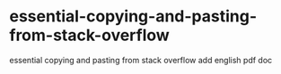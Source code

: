 # essential-copying-and-pasting-from-stack-overflow
essential copying and pasting from stack overflow
add english pdf doc
